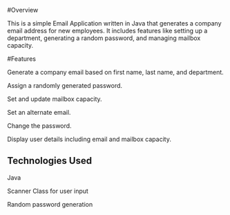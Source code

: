 #Overview

This is a simple Email Application written in Java that generates a company email address for new employees. It includes features like setting up a department, generating a random password, and managing mailbox capacity.

#Features

Generate a company email based on first name, last name, and department.

Assign a randomly generated password.

Set and update mailbox capacity.

Set an alternate email.

Change the password.

Display user details including email and mailbox capacity.

## Technologies Used

Java

Scanner Class for user input

Random password generation
